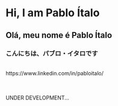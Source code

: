 <h1>Hi, I am Pablo Ítalo</h1>
<h2>Olá, meu nome é Pablo Ítalo</h2>
<h3>こんにちは、パブロ・イタロです</h3>

<br>
https://www.linkedin.com/in/pabloitalo/
<br><br><br>

UNDER DEVELOPMENT...
